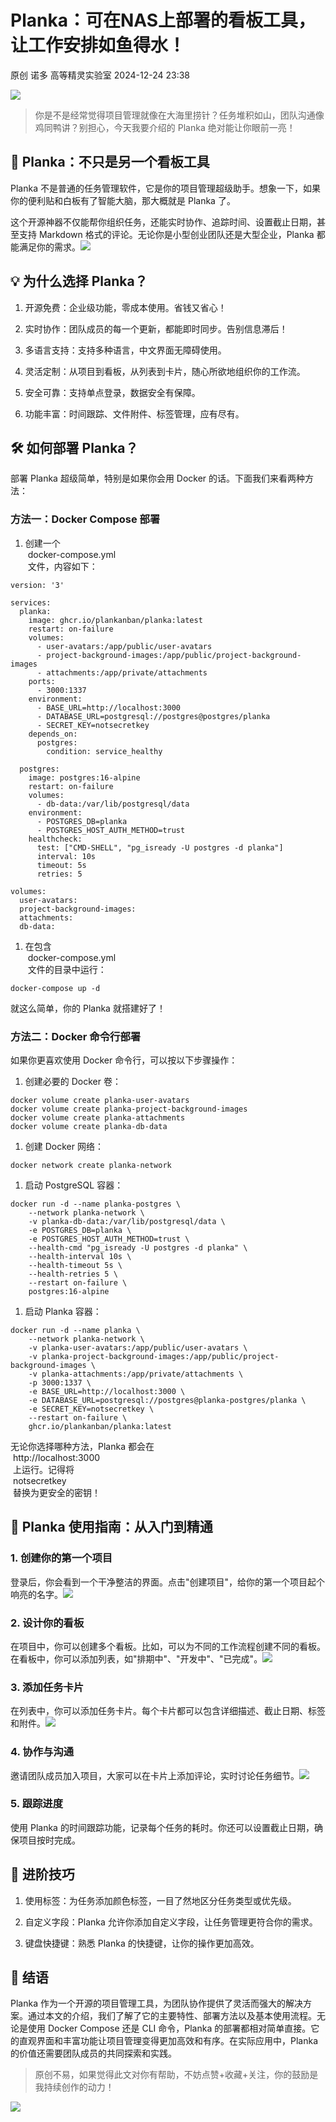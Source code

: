 #  Planka：可在NAS上部署的看板工具，让工作安排如鱼得水！   
原创 诺多  高等精灵实验室   2024-12-24 23:38  
  
![](https://mmbiz.qpic.cn/sz_mmbiz_jpg/kTRxeiaUqNEicbzTxvmOwcfuLVxBmquDE3D6VJKXjPR90GzULPj1d8HdeaUKEL0AQyOERdlbjsOCpdFEVWaCl4CA/640?wx_fmt=jpeg&from=appmsg "")  
> 你是不是经常觉得项目管理就像在大海里捞针？任务堆积如山，团队沟通像鸡同鸭讲？别担心，今天我要介绍的 Planka 绝对能让你眼前一亮！  
  
## 🌟 Planka：不只是另一个看板工具  
  
Planka 不是普通的任务管理软件，它是你的项目管理超级助手。想象一下，如果你的便利贴和白板有了智能大脑，那大概就是 Planka 了。  
  
这个开源神器不仅能帮你组织任务，还能实时协作、追踪时间、设置截止日期，甚至支持 Markdown 格式的评论。无论你是小型创业团队还是大型企业，Planka 都能满足你的需求。![](https://mmbiz.qpic.cn/sz_mmbiz_gif/kTRxeiaUqNEicbzTxvmOwcfuLVxBmquDE3VTV23ibqy5gVkD18bdJl5RaWXMicOibHDQiacbTmulmZK4QyiawDPicAia63w/640?wx_fmt=gif&from=appmsg "")  
  
## 💡 为什么选择 Planka？  
1. 开源免费：企业级功能，零成本使用。省钱又省心！  
  
1. 实时协作：团队成员的每一个更新，都能即时同步。告别信息滞后！  
  
1. 多语言支持：支持多种语言，中文界面无障碍使用。  
  
1. 灵活定制：从项目到看板，从列表到卡片，随心所欲地组织你的工作流。  
  
1. 安全可靠：支持单点登录，数据安全有保障。  
  
1. 功能丰富：时间跟踪、文件附件、标签管理，应有尽有。  
  
## 🛠️ 如何部署 Planka？  
  
部署 Planka 超级简单，特别是如果你会用 Docker 的话。下面我们来看两种方法：  
### 方法一：Docker Compose 部署  
1. 创建一个  
 docker-compose.yml  
 文件，内容如下：  
  
```
version: '3'

services:
  planka:
    image: ghcr.io/plankanban/planka:latest
    restart: on-failure
    volumes:
      - user-avatars:/app/public/user-avatars
      - project-background-images:/app/public/project-background-images
      - attachments:/app/private/attachments
    ports:
      - 3000:1337
    environment:
      - BASE_URL=http://localhost:3000
      - DATABASE_URL=postgresql://postgres@postgres/planka
      - SECRET_KEY=notsecretkey
    depends_on:
      postgres:
        condition: service_healthy

  postgres:
    image: postgres:16-alpine
    restart: on-failure
    volumes:
      - db-data:/var/lib/postgresql/data
    environment:
      - POSTGRES_DB=planka
      - POSTGRES_HOST_AUTH_METHOD=trust
    healthcheck:
      test: ["CMD-SHELL", "pg_isready -U postgres -d planka"]
      interval: 10s
      timeout: 5s
      retries: 5

volumes:
  user-avatars:
  project-background-images:
  attachments:
  db-data:

```  
1. 在包含  
 docker-compose.yml  
 文件的目录中运行：  
  
```
docker-compose up -d

```  
  
就这么简单，你的 Planka 就搭建好了！  
### 方法二：Docker 命令行部署  
  
如果你更喜欢使用 Docker 命令行，可以按以下步骤操作：  
1. 创建必要的 Docker 卷：  
  
```
docker volume create planka-user-avatars
docker volume create planka-project-background-images
docker volume create planka-attachments
docker volume create planka-db-data

```  
1. 创建 Docker 网络：  
  
```
docker network create planka-network

```  
1. 启动 PostgreSQL 容器：  
  
```
docker run -d --name planka-postgres \
    --network planka-network \
    -v planka-db-data:/var/lib/postgresql/data \
    -e POSTGRES_DB=planka \
    -e POSTGRES_HOST_AUTH_METHOD=trust \
    --health-cmd "pg_isready -U postgres -d planka" \
    --health-interval 10s \
    --health-timeout 5s \
    --health-retries 5 \
    --restart on-failure \
    postgres:16-alpine

```  
1. 启动 Planka 容器：  
  
```
docker run -d --name planka \
    --network planka-network \
    -v planka-user-avatars:/app/public/user-avatars \
    -v planka-project-background-images:/app/public/project-background-images \
    -v planka-attachments:/app/private/attachments \
    -p 3000:1337 \
    -e BASE_URL=http://localhost:3000 \
    -e DATABASE_URL=postgresql://postgres@planka-postgres/planka \
    -e SECRET_KEY=notsecretkey \
    --restart on-failure \
    ghcr.io/plankanban/planka:latest

```  
  
无论你选择哪种方法，Planka 都会在  
 http://localhost:3000  
 上运行。记得将  
 notsecretkey  
 替换为更安全的密钥！  
## 🚀 Planka 使用指南：从入门到精通  
### 1. 创建你的第一个项目  
  
登录后，你会看到一个干净整洁的界面。点击"创建项目"，给你的第一个项目起个响亮的名字。![](https://mmbiz.qpic.cn/sz_mmbiz_jpg/kTRxeiaUqNEicbzTxvmOwcfuLVxBmquDE30xPQuTjkU5rSla0BCCNYxFC1lN4Z1NcMrIvqvASAOh4BHsbVN7TDCA/640?wx_fmt=jpeg&from=appmsg "")  
  
### 2. 设计你的看板  
  
在项目中，你可以创建多个看板。比如，可以为不同的工作流程创建不同的看板。在看板中，你可以添加列表，如"排期中"、"开发中"、"已完成"。![](https://mmbiz.qpic.cn/sz_mmbiz_jpg/kTRxeiaUqNEicbzTxvmOwcfuLVxBmquDE3mhOCcIyib2aCXLsS0QsD4sNyacCUUGkSCdpPLyoHU45ruiaXdwWKFjwQ/640?wx_fmt=jpeg&from=appmsg "")  
  
### 3. 添加任务卡片  
  
在列表中，你可以添加任务卡片。每个卡片都可以包含详细描述、截止日期、标签和附件。![](https://mmbiz.qpic.cn/sz_mmbiz_jpg/kTRxeiaUqNEicbzTxvmOwcfuLVxBmquDE3IqYkic83WDqAE6P6FMj819m1awUwSYeV78EiaFvriaiaXTL0CSiaL7pH8IQ/640?wx_fmt=jpeg&from=appmsg "")  
  
### 4. 协作与沟通  
  
邀请团队成员加入项目，大家可以在卡片上添加评论，实时讨论任务细节。![](https://mmbiz.qpic.cn/sz_mmbiz_jpg/kTRxeiaUqNEicbzTxvmOwcfuLVxBmquDE3NEpTP6W4QsdwrmZP9EodTkicBaPACzthzaY44n0ngQ3GGt7VNFhVnhw/640?wx_fmt=jpeg&from=appmsg "")  
  
### 5. 跟踪进度  
  
使用 Planka 的时间跟踪功能，记录每个任务的耗时。你还可以设置截止日期，确保项目按时完成。  
## 📝 进阶技巧  
1. 使用标签：为任务添加颜色标签，一目了然地区分任务类型或优先级。  
  
1. 自定义字段：Planka 允许你添加自定义字段，让任务管理更符合你的需求。  
  
1. 键盘快捷键：熟悉 Planka 的快捷键，让你的操作更加高效。  
  
## 🌈 结语  
  
Planka 作为一个开源的项目管理工具，为团队协作提供了灵活而强大的解决方案。通过本文的介绍，我们了解了它的主要特性、部署方法以及基本使用流程。无论是使用 Docker Compose 还是 CLI 命令，Planka 的部署都相对简单直接。它的直观界面和丰富功能让项目管理变得更加高效和有序。在实际应用中，Planka 的价值还需要团队成员的共同探索和实践。  
> 原创不易，如果觉得此文对你有帮助，不妨点赞+收藏+关注，你的鼓励是我持续创作的动力！  
  
  
![](https://mmbiz.qpic.cn/sz_mmbiz_gif/kTRxeiaUqNEicbzTxvmOwcfuLVxBmquDE3MfKPfaJ67kDRDjpQImCFF6PC2w1MfbvaUx0gWM2Nmib6ky2zoFnD8PA/640?wx_fmt=gif&from=appmsg "")  
  
  
